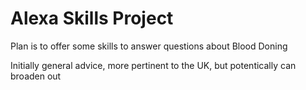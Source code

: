 Alexa Skills Project
====================

Plan is to offer some skills to answer questions about Blood Doning

Initially general advice, more pertinent to the UK, but potentically can broaden out